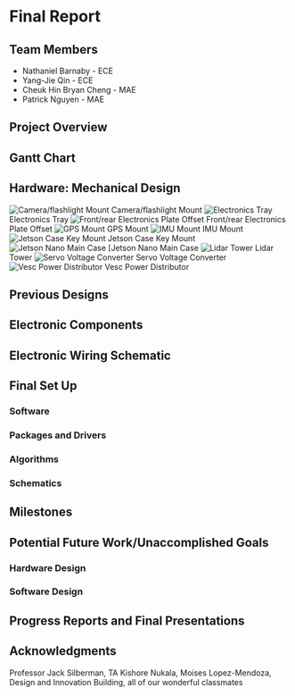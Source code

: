 # Final Report

## Team Members
* Nathaniel Barnaby - ECE
* Yang-Jie Qin - ECE
* Cheuk Hin Bryan Cheng - MAE
* Patrick Nguyen - MAE

## Project Overview


## Gantt Chart


## Hardware: Mechanical Design

![Camera/flashlight Mount](https://github.com/UCSD-ECEMAE-148/winter-2023-final-project-team-3/blob/main/images/camera_flashlight_mount.png)
Camera/flashlight Mount
![Electronics Tray](https://github.com/UCSD-ECEMAE-148/winter-2023-final-project-team-3/blob/main/images/electronics_tray.png)
Electronics Tray
![Front/rear Electronics Plate Offset](https://github.com/UCSD-ECEMAE-148/winter-2023-final-project-team-3/blob/main/images/front_rear_electronics_plate_offset.png)
Front/rear Electronics Plate Offset
![GPS Mount](https://github.com/UCSD-ECEMAE-148/winter-2023-final-project-team-3/blob/main/images/gps_mount.png)
GPS Mount
![IMU Mount](https://github.com/UCSD-ECEMAE-148/winter-2023-final-project-team-3/blob/main/images/imu_mount.png)
IMU Mount
![Jetson Case Key Mount](https://github.com/UCSD-ECEMAE-148/winter-2023-final-project-team-3/blob/main/images/jetson_case_key_mount.png)
Jetson Case Key Mount
![Jetson Nano Main Case](https://github.com/UCSD-ECEMAE-148/winter-2023-final-project-team-3/blob/main/images/jetson_nano_main_case.png)
[Jetson Nano Main Case
![Lidar Tower](https://github.com/UCSD-ECEMAE-148/winter-2023-final-project-team-3/blob/main/images/lidar_tower.png)
Lidar Tower
![Servo Voltage Converter](https://github.com/UCSD-ECEMAE-148/winter-2023-final-project-team-3/blob/main/images/serve_voltage_converter.png)
Servo Voltage Converter
![Vesc Power Distributor](https://github.com/UCSD-ECEMAE-148/winter-2023-final-project-team-3/blob/main/images/vesc_power_distributor.png)
Vesc Power Distributor

## Previous Designs


## Electronic Components


## Electronic Wiring Schematic

## Final Set Up

### Software

### Packages and Drivers

### Algorithms

### Schematics

## Milestones


## Potential Future Work/Unaccomplished Goals


### Hardware Design


### Software Design

## Progress Reports and Final Presentations


## Acknowledgments
Professor Jack Silberman, TA Kishore Nukala, Moises Lopez-Mendoza, Design and Innovation Building, all of our wonderful classmates